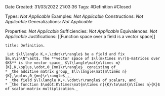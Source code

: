<br />
<br />

Date Created: 31/03/2022 21:03:36
Tags: #Definition #Closed

Types: _Not Applicable_
Examples: _Not Applicable_
Constructions: _Not Applicable_
Generalizations: _Not Applicable_

Properties: _Not Applicable_
Sufficiencies: _Not Applicable_
Equivalences: _Not Applicable_
Justifications: [[Function space over a field is a vector space]]

``` ad-Definition
title: Definition.

_Let $\l\langle K,+,\cdot\r\rangle$ be a field and fix $m,n\in\N^\ast$. The **vector space of $\l(m\times n\r)$-matrices over $K$** is the vector space_ $\l\langle\mat{m\times n}{K},K,\oplus,\odot,0_{mn}\r\rangle$_ consisting of_
* _the additive matrix group_ $\l\langle\mat{m\times n}{K},\oplus,0_{mn}\r\rangle$_,_
* _the field $\l\langle K,+,\cdot\r\rangle$ of scalars, and_
* _the function $\odot:K\times\mat{m\times n}{K}\to\mat{m\times n}{K}$ of scalar-matrix multiplication._

```
